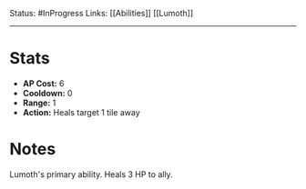 
Status: #InProgress 
Links: [[Abilities]] [[Lumoth]]
___
# Stats
- **AP Cost:** 6
- **Cooldown:** 0
- **Range:** 1
- **Action:** Heals target 1 tile away
# Notes

Lumoth's primary ability. Heals 3 HP to ally.